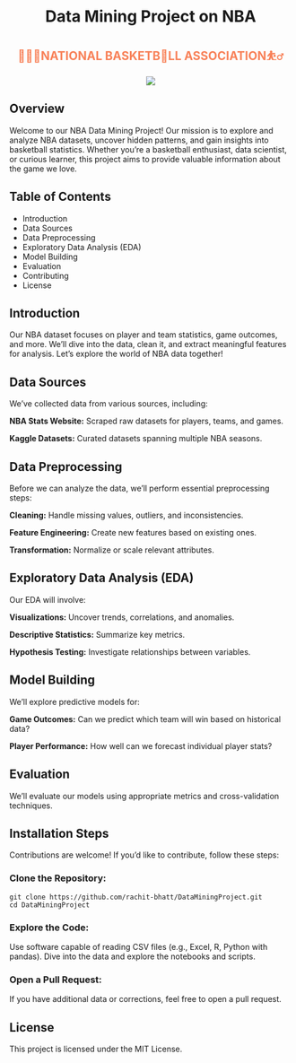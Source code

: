 <div align = 'center'>
  <h1>Data Mining Project on NBA</h1>
  <font color = '#F88158'><h2>⛹🏻‍♂️NATIONAL BASKETB🏀LL ASSOCIATION⛹️‍♂️</h2></font>
  <img src = 'https://github.com/rachit-bhatt/DataMiningProject/assets/73155703/af9290f5-b87b-44d1-a984-e781db9761a1' />
</div>

## Overview
Welcome to our NBA Data Mining Project! Our mission is to explore and analyze NBA datasets, uncover hidden patterns, and gain insights into basketball statistics. Whether you’re a basketball enthusiast, data scientist, or curious learner, this project aims to provide valuable information about the game we love.

## Table of Contents
- Introduction
- Data Sources
- Data Preprocessing
- Exploratory Data Analysis (EDA)
- Model Building
- Evaluation
- Contributing
- License

## Introduction
Our NBA dataset focuses on player and team statistics, game outcomes, and more. We’ll dive into the data, clean it, and extract meaningful features for analysis. Let’s explore the world of NBA data together!

## Data Sources
We’ve collected data from various sources, including:

**NBA Stats Website:** Scraped raw datasets for players, teams, and games.

**Kaggle Datasets:** Curated datasets spanning multiple NBA seasons.

## Data Preprocessing
Before we can analyze the data, we’ll perform essential preprocessing steps:

**Cleaning:** Handle missing values, outliers, and inconsistencies.

**Feature Engineering:** Create new features based on existing ones.

**Transformation:** Normalize or scale relevant attributes.

## Exploratory Data Analysis (EDA)
Our EDA will involve:

**Visualizations:** Uncover trends, correlations, and anomalies.

**Descriptive Statistics:** Summarize key metrics.

**Hypothesis Testing:** Investigate relationships between variables.

## Model Building
We’ll explore predictive models for:

**Game Outcomes:** Can we predict which team will win based on historical data?

**Player Performance:** How well can we forecast individual player stats?

## Evaluation
We’ll evaluate our models using appropriate metrics and cross-validation techniques.

## Installation Steps
Contributions are welcome! If you’d like to contribute, follow these steps:

### Clone the Repository:
```
git clone https://github.com/rachit-bhatt/DataMiningProject.git
cd DataMiningProject
```
### Explore the Code:
Use software capable of reading CSV files (e.g., Excel, R, Python with pandas).
Dive into the data and explore the notebooks and scripts.
### Open a Pull Request:
If you have additional data or corrections, feel free to open a pull request.

## License
This project is licensed under the MIT License.
